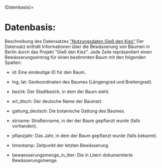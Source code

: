 (Datenbasis)=
# Datenbasis: 

Beschreibung des Datensatzes <a href="https://www.govdata.de/suche/daten/giess-den-kiez-nutzungsdaten" target="_blank">"Nutzungsdaten Gieß den Kiez"</a>
Der Datensatz enthält Informationen über die Bewässerung von Bäumen in Berlin durch das Projekt "Gieß den Kiez". Jede Zeile repräsentiert einen Bewässerungseintrag für einen bestimmten Baum mit den folgenden Spalten:

- id: Eine eindeutige ID für den Baum.

- lng, lat: Geokoordinaten des Baumes (Längengrad und Breitengrad).

- bezirk: Der Stadtbezirk, in dem der Baum steht.

- art_dtsch: Der deutsche Name der Baumart.

- gattung_deutsch: Die botanische Gattung des Baumes.

- strname: Straßenname, in der der Baum gepflanzt wurde (falls vorhanden).

- pflanzjahr: Das Jahr, in dem der Baum gepflanzt wurde (falls bekannt).

- timestamp: Zeitpunkt der letzten Bewässerung.

- bewaesserungsmenge_in_liter: Die in Litern dokumentierte Bewässerungsmenge.
